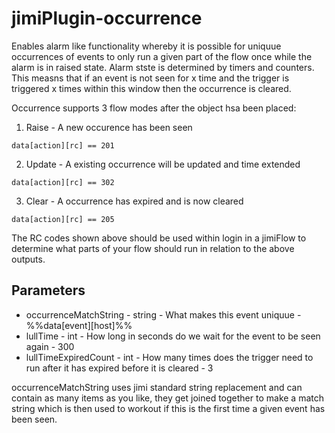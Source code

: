 # jimiPlugin-occurrence

Enables alarm like functionality whereby it is possible for uniquue occurrences of events to only run a given part of the flow once while the alarm is in raised state. Alarm stste is determined by timers and counters. This measns that if an event is not seen for x time and the trigger is triggered x times within this window then the occurrence is cleared.

Occurrence supports 3 flow modes after the object hsa been placed:
1. Raise - A new occurence has been seen
```
data[action][rc] == 201
```
2. Update - A existing occurrence will be updated and time extended
```
data[action][rc] == 302
```
3. Clear - A occurrence has expired and is now cleared
```
data[action][rc] == 205
```

The RC codes shown above should be used within login in a jimiFlow to determine what parts of your flow should run in relation to the above outputs.

## Parameters
* occurrenceMatchString - string - What makes this event uniquue - %%data[event][host]%%
* lullTime - int - How long in seconds do we wait for the event to be seen again - 300
* lullTimeExpiredCount - int - How many times does the trigger need to run after it has expired before it is cleared - 3

occurrenceMatchString uses jimi standard string replacement and can contain as many items as you like, they get joined together to make a match string which is then used to workout if this is the first time a given event has been seen.
